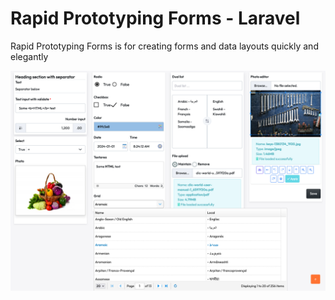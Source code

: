# Rapid Prototyping Forms - Laravel

Rapid Prototyping Forms is for creating forms and data layouts quickly and elegantly

![form_fields](https://github.com/teescripts/Rapid-Prototyping-Forms-Laravel/blob/main/src/media/form_fields.png)

